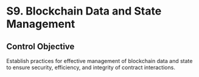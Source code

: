 # S9. Blockchain Data and State Management

## Control Objective
Establish practices for effective management of blockchain data and state to ensure security, efficiency, and integrity of contract interactions.

